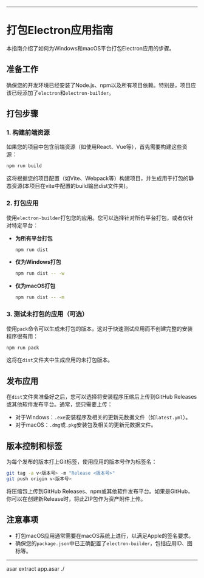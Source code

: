 
---

# 打包Electron应用指南

本指南介绍了如何为Windows和macOS平台打包Electron应用的步骤。

## 准备工作

确保您的开发环境已经安装了Node.js、npm以及所有项目依赖。特别是，项目应该已经添加了`electron`和`electron-builder`。

## 打包步骤

### 1. 构建前端资源

如果您的项目中包含前端资源（如使用React、Vue等），首先需要构建这些资源：

```bash
npm run build
```

这将根据您的项目配置（如Vite、Webpack等）构建项目，并生成用于打包的静态资源(本项目在vite中配置的build输出dist文件夹)。

### 2. 打包应用

使用`electron-builder`打包您的应用。您可以选择针对所有平台打包，或者仅针对特定平台：

- **为所有平台打包**

  ```bash
  npm run dist
  ```

- **仅为Windows打包**

  ```bash
  npm run dist -- -w
  ```

- **仅为macOS打包**

  ```bash
  npm run dist -- -m
  ```

### 3. 测试未打包的应用（可选）

使用`pack`命令可以生成未打包的版本，这对于快速测试应用而不创建完整的安装程序很有用：

```bash
npm run pack
```

这将在`dist`文件夹中生成应用的未打包版本。

## 发布应用

在`dist`文件夹准备好之后，您可以选择将安装程序压缩后上传到GitHub Releases或其他软件发布平台。通常，您只需要上传：

- 对于Windows：`.exe`安装程序及相关的更新元数据文件（如`latest.yml`）。
- 对于macOS：`.dmg`或`.pkg`安装包及相关的更新元数据文件。

## 版本控制和标签

为每个发布的版本打上Git标签，使用应用的版本号作为标签名：

```bash
git tag -a v<版本号> -m "Release <版本号>"
git push origin v<版本号>
```

将压缩包上传到GitHub Releases、npm或其他软件发布平台。如果是GitHub，你可以在创建新Release时，将此ZIP包作为资产附件上传。

## 注意事项

- 打包macOS应用通常需要在macOS系统上进行，以满足Apple的签名要求。
- 确保您的`package.json`中已正确配置了`electron-builder`，包括应用ID、图标等。

---
 asar extract app.asar ./
